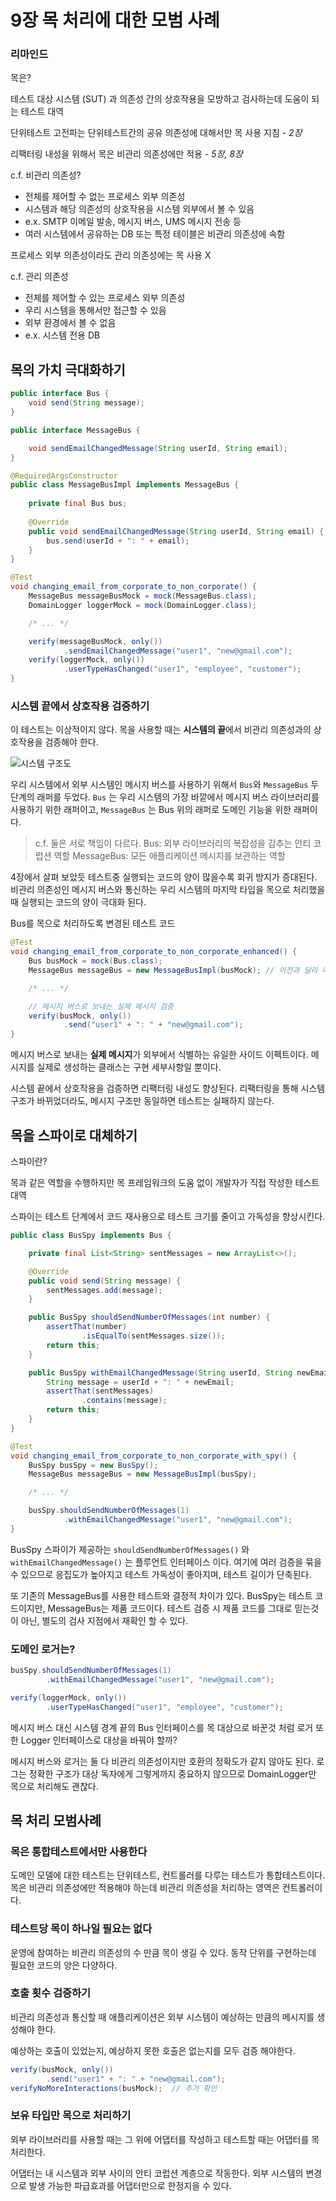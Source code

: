 # 9장 목 처리에 대한 모범 사례

### 리마인드

목은? 

테스트 대상 시스템 (SUT) 과 의존성 간의 상호작용을 모방하고 검사하는데 도움이 되는 테스트 대역 

단위테스트 고전파는 단위테스트간의 공유 의존성에 대해서만 목 사용 지침 - _2장_

리팩터링 내성을 위해서 목은 비관리 의존성에만 적용 - _5장, 8장_

c.f. 비관리 의존성?

- 전체를 제어할 수 없는 프로세스 외부 의존성
- 시스템과 해당 의존성의 상호작용을 시스템 외부에서 볼 수 있음
- e.x. SMTP 이메일 발송, 메시지 버스, UMS 메시지 전송 등
- 여러 시스템에서 공유하는 DB 또는 특정 테이블은 비관리 의존성에 속함

프로세스 외부 의존성이라도 관리 의존성에는 목 사용 X

c.f. 관리 의존성

- 전체를 제어할 수 있는 프로세스 외부 의존성
- 우리 시스템을 통해서만 접근할 수 있음
- 외부 환경에서 볼 수 없음
- e.x. 시스템 전용 DB

## 목의 가치 극대화하기

```java
public interface Bus {
    void send(String message);
}

public interface MessageBus {

    void sendEmailChangedMessage(String userId, String email);
}

@RequiredArgsConstructor
public class MessageBusImpl implements MessageBus {
    
    private final Bus bus;
    
    @Override
    public void sendEmailChangedMessage(String userId, String email) {
        bus.send(userId + ": " + email);
    }
}

@Test
void changing_email_from_corporate_to_non_corporate() {
    MessageBus messageBusMock = mock(MessageBus.class);
    DomainLogger loggerMock = mock(DomainLogger.class);

    /* ... */

    verify(messageBusMock, only())
            .sendEmailChangedMessage("user1", "new@gmail.com");
    verify(loggerMock, only())
            .userTypeHasChanged("user1", "employee", "customer");
}
```

### 시스템 끝에서 상호작용 검증하기

이 테스트는 이상적이지 않다. 목을 사용할 때는 **시스템의 끝**에서 비관리 의존성과의 상호작용을 검증해야 한다.

![시스템 구조도](images/img1.png)

우리 시스템에서 외부 시스템인 메시지 버스를 사용하기 위해서 `Bus`와 `MessageBus` 두 단계의 래퍼를 두었다. `Bus` 는 우리 시스템의 가장 바깥에서 메시지 버스 라이브러리를 사용하기 위한 래퍼이고, `MessageBus` 는 Bus 위의 래퍼로 도메인 기능을 위한 래퍼이다. 

> c.f. 둘은 서로 책임이 다르다.
Bus: 외부 라이브러리의 복잡성을 감추는 안티 코럽션 역할
MessageBus: 모든 애플리케이션 메시지를 보관하는 역할
> 

4장에서 살펴 보았듯 테스트중 실행되는 코드의 양이 많을수록 회귀 방지가 증대된다. 비관리 의존성인 메시지 버스와 통신하는 우리 시스템의 마지막 타입을 목으로 처리했을 때 실행되는 코드의 양이 극대화 된다. 

Bus를 목으로 처리하도록 변경된 테스트 코드

```java
@Test
void changing_email_from_corporate_to_non_corporate_enhanced() {
    Bus busMock = mock(Bus.class);
    MessageBus messageBus = new MessageBusImpl(busMock); // 이전과 달리 메시지버스 구현체 사용

    /* ... */

    // 메시지 버스로 보내는 실제 메시지 검증
    verify(busMock, only())
            .send("user1" + ": " + "new@gmail.com");
}
```

메시지 버스로 보내는 **실제 메시지**가 외부에서 식별하는 유일한 사이드 이펙트이다. 메시지를 실제로 생성하는 클래스는 구현 세부사항일 뿐이다. 

시스템 끝에서 상호작용을 검증하면 리팩터링 내성도 향상된다. 리팩터링을 통해 시스템 구조가 바뀌었더라도, 메시지 구조만 동일하면 테스트는 실패하지 않는다.

## 목을 스파이로 대체하기

스파이란? 

목과 같은 역할을 수행하지만 목 프레임워크의 도움 없이 개발자가 직접 작성한 테스트 대역

스파이는 테스트 단계에서 코드 재사용으로 테스트 크기를 줄이고 가독성을 향상시킨다.

```java
public class BusSpy implements Bus {

    private final List<String> sentMessages = new ArrayList<>();

    @Override
    public void send(String message) {
        sentMessages.add(message);
    }

    public BusSpy shouldSendNumberOfMessages(int number) {
        assertThat(number)
                .isEqualTo(sentMessages.size());
        return this;
    }

    public BusSpy withEmailChangedMessage(String userId, String newEmail) {
        String message = userId + ": " + newEmail;
        assertThat(sentMessages)
                .contains(message);
        return this;
    }
}

@Test
void changing_email_from_corporate_to_non_corporate_with_spy() {
    BusSpy busSpy = new BusSpy();
    MessageBus messageBus = new MessageBusImpl(busSpy);

    /* ... */

    busSpy.shouldSendNumberOfMessages(1)
            .withEmailChangedMessage("user1", "new@gmail.com");
}
```

BusSpy 스파이가 제공하는 `shouldSendNumberOfMessages()` 와 `withEmailChangedMessage()` 는 플루언트 인터페이스 이다. 여기에 여러 검증을 묶을 수 있으므로 응집도가 높아지고 테스트 가독성이 좋아지며, 테스트 길이가 단축된다.

또 기존의 MessageBus를 사용한 테스트와 결정적 차이가 있다. BusSpy는 테스트 코드이지만, MessageBus는 제품 코드이다. 테스트 검증 시 제품 코드를 그대로 믿는것이 아닌, 별도의 검사 지점에서 재확인 할 수 있다.

### 도메인 로거는?

```java
busSpy.shouldSendNumberOfMessages(1)
        .withEmailChangedMessage("user1", "new@gmail.com");

verify(loggerMock, only())
        .userTypeHasChanged("user1", "employee", "customer");
```

메시지 버스 대신 시스템 경계 끝의 Bus 인터페이스를 목 대상으로 바꾼것 처럼 로거 또한 Logger 인터페이스로 대상을 바꿔야 할까?

메시지 버스와 로거는 둘 다 비관리 의존성이지만 호환의 정확도가 같지 않아도 된다. 로그는 정확한 구조가 대상 독자에게 그렇게까지 중요하지 않으므로 DomainLogger만 목으로 처리해도 괜찮다.

## 목 처리 모범사례

### 목은 통합테스트에서만 사용한다

도메인 모델에 대한 테스트는 단위테스트, 컨트롤러를 다루는 테스트가 통합테스트이다. 목은 비관리 의존성에만 적용해야 하는데 비관리 의존성을 처리하는 영역은 컨트롤러이다.

### 테스트당 목이 하나일 필요는 없다

운영에 참여하는 비관리 의존성의 수 만큼 목이 생길 수 있다. 동작 단위를 구현하는데 필요한 코드의 양은 다양하다.

### 호출 횟수 검증하기

비관리 의존성과 통신할 때 애플리케이션은 외부 시스템이 예상하는 만큼의 메시지를 생성해야 한다. 

예상하는 호출이 있었는지, 예상하지 못한 호출은 없는지를 모두 검증 해야한다.

```java
verify(busMock, only())
        .send("user1" + ": " + "new@gmail.com");
verifyNoMoreInteractions(busMock);  // 추가 확인
```

### 보유 타입만 목으로 처리하기

외부 라이브러리를 사용할 때는 그 위에 어댑터를 작성하고 테스트할 때는 어댑터를 목 처리한다.

어댑터는 내 시스템과 외부 사이의 안티 코럽션 계층으로 작동한다. 외부 시스템의 변경으로 발생 가능한 파급효과를 어댑터만으로 한정지을 수 있다.